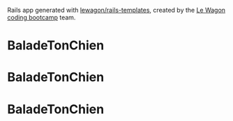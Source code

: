 Rails app generated with [lewagon/rails-templates](https://github.com/lewagon/rails-templates), created by the [Le Wagon coding bootcamp](https://www.lewagon.com) team.
# BaladeTonChien
# BaladeTonChien
# BaladeTonChien
